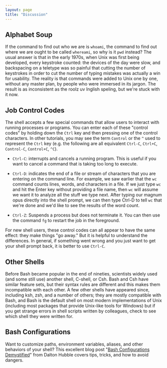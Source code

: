 ```yaml
---
layout: page
title: "Discussion"
---
```

## Alphabet Soup

If the command to find out who we are is `whoami`, the command to find
out where we are ought to be called `whereami`, so why is it `pwd`
instead? The usual answer is that in the early 1970s, when Unix was
first being developed, every keystroke counted: the devices of the day
were slow, and backspacing on a teletype was so painful that cutting the
number of keystrokes in order to cut the number of typing mistakes was
actually a win for usability. The reality is that commands were added to
Unix one by one, without any master plan, by people who were immersed in
its jargon. The result is as inconsistent as the roolz uv Inglish
speling, but we're stuck with it now.

## Job Control Codes

The shell accepts a few special commands that allow users to interact
with running processes or programs. You can enter each of these
"control codes" by holding down the `Ctrl` key and then pressing one
of the control characters. In other tutorials, you may see the term
`Control` or the `^` used to represent the `Ctrl` key (e.g. the
following are all equivalent `Ctrl-C`, `Ctrl+C`, `Control-C`, `Control+C`, `^C`).

*   `Ctrl-C`:
    interrupts and cancels a running program.
    This is useful if you want to cancel a command that is taking too long to execute.

*   `Ctrl-D`:
    indicates the end of a file or stream of characters that you are entering on the command line.
    For example, we saw earlier that the `wc` command counts lines, words, and characters in a file.
    If we just type `wc` and hit the Enter key without providing a file name,
    then `wc` will assume we want it to analyze all the stuff we type next.
    After typing our magnum opus directly into the shell prompt,
    we can then type Ctrl-D to tell `wc` that we're done
    and we'd like to see the results of the word count.

*   `Ctrl-Z`:
    Suspends a process but does not terminate it.
    You can then use the command `fg` to restart the job in the foreground.

For new shell users, these control codes can all appear to have
the same effect: they make things "go away." But it is helpful to
understand the differences. In general, if something went wrong and
you just want to get your shell prompt back, it is better to use
`Ctrl-C`.

## Other Shells

Before Bash became popular in the end of nineties, scientists widely
used (and some still use) another shell, C-shell, or Csh. Bash and Csh
have similar feature sets, but their syntax rules are different and
this makes them incompatible with each other. A few other shells have
appeared since, including ksh, zsh, and a number of others; they are
mostly compatible with Bash, and Bash is the default shell on most
modern implementations of Unix (including most packages that provide
Unix-like tools for Windows) but if you get strange errors in shell
scripts written by colleagues, check to see which shell they were
written for.

## Bash Configurations

Want to customize paths, environment variables, aliases,
and other behaviors of your shell?
This excellent blog post "[Bash Configurations Demystified][bash-demystified]"
from Dalton Hubble
covers tips, tricks, and how to avoid dangers.

[bash-demystified]: https://blog.dghubble.io/posts/.bashprofile-.profile-and-.bashrc-conventions/
